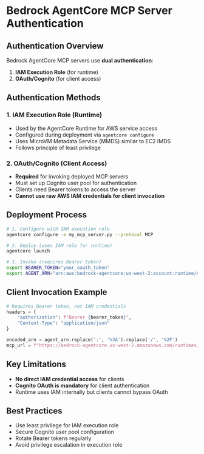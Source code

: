 # Bedrock AgentCore MCP Server Authentication

## Authentication Overview

Bedrock AgentCore MCP servers use **dual authentication**:

1. **IAM Execution Role** (for runtime)
2. **OAuth/Cognito** (for client access)

## Authentication Methods

### 1. IAM Execution Role (Runtime)
- Used by the AgentCore Runtime for AWS service access
- Configured during deployment via `agentcore configure`
- Uses MicroVM Metadata Service (MMDS) similar to EC2 IMDS
- Follows principle of least privilege

### 2. OAuth/Cognito (Client Access)
- **Required** for invoking deployed MCP servers
- Must set up Cognito user pool for authentication
- Clients need Bearer tokens to access the server
- **Cannot use raw AWS IAM credentials for client invocation**

## Deployment Process

```bash
# 1. Configure with IAM execution role
agentcore configure -e my_mcp_server.py --protocol MCP

# 2. Deploy (uses IAM role for runtime)
agentcore launch

# 3. Invoke (requires Bearer token)
export BEARER_TOKEN="your_oauth_token"
export AGENT_ARN="arn:aws:bedrock-agentcore:us-west-2:account:runtime/name"
```

## Client Invocation Example

```python
# Requires Bearer token, not IAM credentials
headers = {
    "authorization": f"Bearer {bearer_token}",
    "Content-Type": "application/json"
}

encoded_arn = agent_arn.replace(':', '%3A').replace('/', '%2F')
mcp_url = f"https://bedrock-agentcore.us-west-2.amazonaws.com/runtimes/{encoded_arn}/invocations?qualifier=DEFAULT"
```

## Key Limitations

- **No direct IAM credential access** for clients
- **Cognito OAuth is mandatory** for client authentication
- Runtime uses IAM internally but clients cannot bypass OAuth

## Best Practices

- Use least privilege for IAM execution role
- Secure Cognito user pool configuration
- Rotate Bearer tokens regularly
- Avoid privilege escalation in execution role
